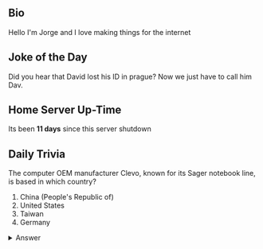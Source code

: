 ## Bio

Hello I'm Jorge and I love making things for the internet

## Joke of the Day

Did you hear that David lost his ID in prague? Now we just have to call him Dav.

## Home Server Up-Time

Its been **11 days** since this server shutdown


## Daily Trivia

The computer OEM manufacturer Clevo, known for its Sager notebook line, is based in which country?
 1. China (People&#039;s Republic of)
 2. United States
 3. Taiwan
 4. Germany

<details>
  <summary>Answer</summary>
  Taiwan
</details>
